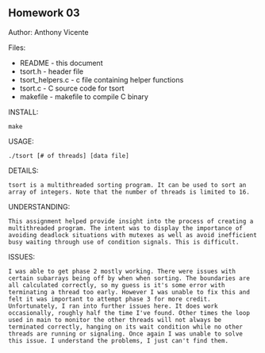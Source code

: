 Homework 03
----------------------
Author: Anthony Vicente

Files:

* README - this document
* tsort.h - header file
* tsort_helpers.c - c file containing helper functions
* tsort.c - C source code for tsort
* makefile - makefile to compile C binary

INSTALL:

    make

USAGE:

    ./tsort [# of threads] [data file]

DETAILS:

    tsort is a multithreaded sorting program. It can be used to sort an array of integers. Note that the number of threads is limited to 16.

UNDERSTANDING:

    This assignment helped provide insight into the process of creating a multithreaded program. The intent was to display the importance of avoiding deadlock situations with mutexes as well as avoid inefficient busy waiting through use of condition signals. This is difficult.

ISSUES:

    I was able to get phase 2 mostly working. There were issues with certain subarrays being off by when when sorting. The boundaries are all calculated correctly, so my guess is it's some error with terminating a thread too early. However I was unable to fix this and felt it was important to attempt phase 3 for more credit. Unfortunately, I ran into further issues here. It does work occasionally, roughly half the time I've found. Other times the loop used in main to monitor the other threads will not always be terminated correctly, hanging on its wait condition while no other threads are running or signaling. Once again I was unable to solve this issue. I understand the problems, I just can't find them.
